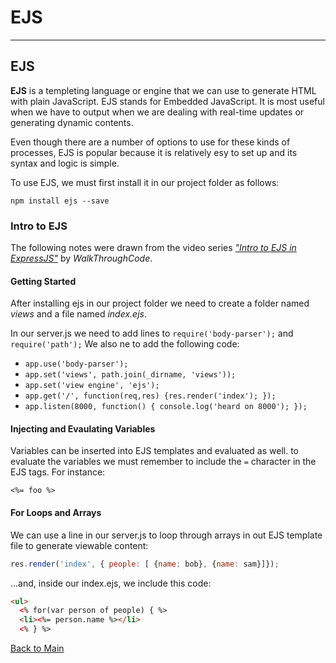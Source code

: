 # EJS
---
## EJS

**EJS** is a templeting language or engine that we can use to generate HTML with plain JavaScript. EJS stands for Embedded JavaScript. It is most useful when we have to output when we are dealing with real-time updates or generating dynamic contents.

Even though there are a number of options to use for these kinds of processes, EJS is popular because it is relatively esy to set up and its syntax and logic is simple.

To use EJS, we must first install it in our project folder as follows:

```
npm install ejs --save
```

### Intro to EJS

The following notes were drawn from the video series [*"Intro to EJS in ExpressJS"*](https://www.youtube.com/playlist?list=PL7sCSgsRZ-slYARh3YJIqPGZqtGVqZRGt) by *WalkThroughCode*.

#### Getting Started

After installing ejs in our project folder we need to create a folder named *views* and a file named *index.ejs*.

In our server.js we need to add lines to `require('body-parser');` and `require('path');` We also ne to add the following code:
- `app.use('body-parser');`
- `app.set('views', path.join(_dirname, 'views'));`
- `app.set('view engine', 'ejs');`
- `app.get('/', function(req,res) {res.render('index');
});`
- `app.listen(8000, function() { console.log('heard on 8000');
});`

#### Injecting and Evaulating Variables

Variables can be inserted into EJS templates and evaluated as well. to evaluate the variables we must remember to include the `=` character in the EJS tags. For instance:
```
<%= foo %>
```

#### For Loops and Arrays

We can use a line in our server.js to loop through arrays in out EJS template file to generate viewable content:
```JavaScript
res.render('index', { people: [ {name: bob}, {name: sam}]});
```

...and, inside our index.ejs, we include this code:
```html
<ul>
  <% for(var person of people) { %>
  <li><%= person.name %></li>
  <% } %>
```

[Back to Main](../README.md)
